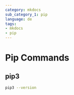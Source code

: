 ```yaml
---
category: mkdocs
sub_category_1: pip
language: de
tags:
- mkdocs
- pip
---
```


# Pip Commands

## pip3

```bash
pip3 --version
```
